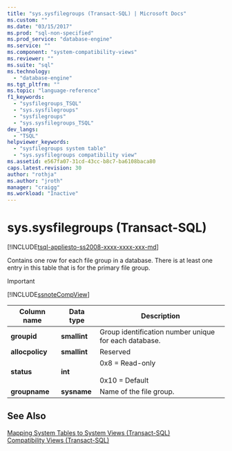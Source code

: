 ```yaml
---
title: "sys.sysfilegroups (Transact-SQL) | Microsoft Docs"
ms.custom: ""
ms.date: "03/15/2017"
ms.prod: "sql-non-specified"
ms.prod_service: "database-engine"
ms.service: ""
ms.component: "system-compatibility-views"
ms.reviewer: ""
ms.suite: "sql"
ms.technology: 
  - "database-engine"
ms.tgt_pltfrm: ""
ms.topic: "language-reference"
f1_keywords: 
  - "sysfilegroups_TSQL"
  - "sys.sysfilegroups"
  - "sysfilegroups"
  - "sys.sysfilegroups_TSQL"
dev_langs: 
  - "TSQL"
helpviewer_keywords: 
  - "sysfilegroups system table"
  - "sys.sysfilegroups compatibility view"
ms.assetid: e567fa07-31cd-43cc-b8c7-ba6108baca80
caps.latest.revision: 30
author: "rothja"
ms.author: "jroth"
manager: "craigg"
ms.workload: "Inactive"
---
```

# sys.sysfilegroups (Transact-SQL)
[!INCLUDE[tsql-appliesto-ss2008-xxxx-xxxx-xxx-md](../../includes/tsql-appliesto-ss2008-xxxx-xxxx-xxx-md.md)]

  Contains one row for each file group in a database. There is at least one entry in this table that is for the primary file group.  
  
> [!IMPORTANT]  
>  [!INCLUDE[ssnoteCompView](../../includes/ssnotecompview-md.md)]  
  
|Column name|Data type|Description|  
|-----------------|---------------|-----------------|  
|**groupid**|**smallint**|Group identification number unique for each database.|  
|**allocpolicy**|**smallint**|Reserved|  
|**status**|**int**|0x8 = Read-only<br /><br /> 0x10 = Default|  
|**groupname**|**sysname**|Name of the file group.|  
  
## See Also  
 [Mapping System Tables to System Views &#40;Transact-SQL&#41;](../../relational-databases/system-tables/mapping-system-tables-to-system-views-transact-sql.md)   
 [Compatibility Views &#40;Transact-SQL&#41;](~/relational-databases/system-compatibility-views/system-compatibility-views-transact-sql.md)  
  
  
